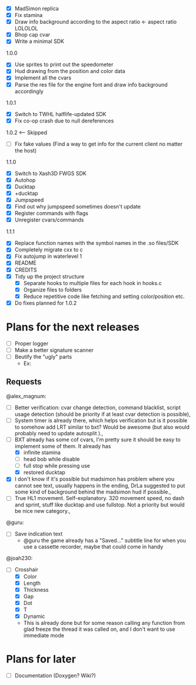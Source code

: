 - [x] MadSimon replica
- [x] Fix stamina
- [x] Draw info background according to the aspect ratio <- aspect ratio LOLOLOL
- [x] Bhop cap cvar
- [x] Write a minimal SDK

1.0.0
- [x] Use sprites to print out the speedometer
- [x] Hud drawing from the position and color data
- [x] Implement all the cvars
- [x] Parse the res file for the engine font and draw info background accordingly

1.0.1
- [x] Switch to TWHL halflife-updated SDK
- [x] Fix co-op crash due to null dereferences

1.0.2 <-- Skipped
- [ ] Fix fake values (Find a way to get info for the current client no matter the host)

1.1.0
- [x] Switch to Xash3D FWGS SDK
- [x] Autohop
- [x] Ducktap
- [x] +ducktap
- [x] Jumpspeed
- [x] Find out why jumpspeed sometimes doesn't update
- [x] Register commands with flags
- [x] Unregister cvars/commands

1.1.1
- [x] Replace function names with the symbol names in the .so files/SDK
- [x] Completely migrate cxx to c
- [x] Fix autojump in waterlevel 1
- [x] README
- [x] CREDITS
- [x] Tidy up the project structure
	- [x] Separate hooks to multiple files for each hook in hooks.c
	- [x] Organize files to folders
	- [x] Reduce repetitive code like fetching and setting color/position etc.
- [x] Do fixes planned for 1.0.2

# Plans for the next releases
- [ ] Proper logger
- [ ] Make a better signature scanner
- [ ] Beutify the "ugly" parts
	- Ex: 

## Requests
@alex_magnum:
- [ ] Better verification: cvar change detection, command blacklist, script usage detection (should be priority if at least cvar detection is possible),
- [ ] System timer is already there, which helps verification but is it possible to somehow add LRT similar to bxt? Would be awesome (but also would probably need to update autosplit  ).,
- [ ] BXT already has some cof cvars, I'm pretty sure it should be easy to implement some of them. It already has
	- [x] infinite stamina
	- [ ] head bob while disable
	- [ ] full stop while pressing use
	- [x] restored ducktap
- [x] I don't know if it's possible but madsimon has problem where you cannot see text, usually happens in the ending, DrLa suggested to put some kind of background behind the madsimon hud if possible.,
- [ ] True HL1 movement. Self-explanatory. 320 movement speed, no dash and sprint, stuff like ducktap and use fullstop. Not a priority but would be nice new category.,

@guru:
- [ ] Save indication text
	- @guru the game already has a "Saved..." subtitle line for when you use a cassette recorder, maybe that could come in handy

@joah230:
- [ ] Crosshair
	- [x] Color
	- [x] Length
	- [x] Thickness
	- [x] Gap
	- [x] Dot
	- [x] T
	- [x] Dynamic
	- This is already done but for some reason calling any function from glad freeze the thread it was called on, and I don't want to use immediate mode

# Plans for later
- [ ] Documentation (Doxygen? Wiki?)